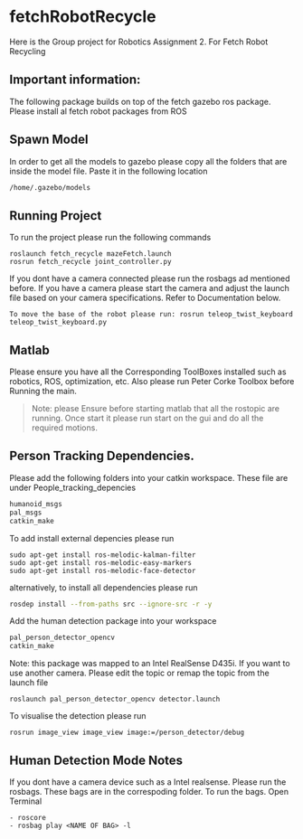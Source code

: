 # fetchRobotRecycle
Here is the Group project for Robotics Assignment 2. For Fetch Robot Recycling 

## Important information:
The following package builds on top of the fetch gazebo ros package. 
Please install al fetch robot packages from ROS

## Spawn Model
In order to get  all the models to gazebo please copy all the folders that are inside the model file.  Paste it in the following location

~~~~bash
/home/.gazebo/models
~~~~
## Running Project
To run the project please run the following commands
~~~
roslaunch fetch_recycle mazeFetch.launch 
rosrun fetch_recycle joint_controller.py 
~~~
If you dont have a camera connected please run the rosbags ad mentioned before. 
If you have a camera please start the camera and adjust the launch file based on your camera specifications. Refer to Documentation below.
~~~
To move the base of the robot please run: rosrun teleop_twist_keyboard teleop_twist_keyboard.py  
~~~

## Matlab
Please ensure you have all the Corresponding ToolBoxes installed such as robotics, ROS, optimization, etc.
Also please run Peter Corke Toolbox before Running the main. 
>Note: please Ensure before starting matlab that all the rostopic are running. 
Once start it please run start on the gui and do all the required motions. 



## Person Tracking Dependencies. 
Please add the following folders into your catkin workspace. These file are under People_tracking_depencies
~~~bash
humanoid_msgs
pal_msgs
catkin_make
~~~
To add install external depencies please run 
~~~
sudo apt-get install ros-melodic-kalman-filter 
sudo apt-get install ros-melodic-easy-markers 
sudo apt-get install ros-melodic-face-detector
~~~
alternatively, to install all dependencies please run
~~~bash
rosdep install --from-paths src --ignore-src -r -y
~~~


Add the human detection package into your workspace
~~~bash
pal_person_detector_opencv
catkin_make
~~~
Note: this package was mapped to an Intel RealSense D435i. If you want to use another camera. Please edit the topic or remap the topic from the launch file 

~~~
roslaunch pal_person_detector_opencv detector.launch
~~~
To visualise the detection please run 
~~~
rosrun image_view image_view image:=/person_detector/debug
~~~

## Human Detection Mode Notes
If you dont have a camera device such as a Intel realsense. Please run the rosbags. 
These bags are in the correspoding folder.
To run the bags. Open Terminal
~~~
- roscore
- rosbag play <NAME OF BAG> -l
~~~